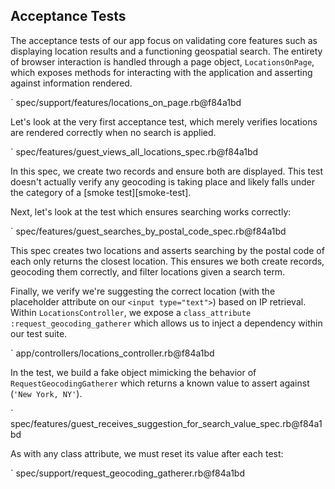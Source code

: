 ## Acceptance Tests

The acceptance tests of our app focus on validating core features such as
displaying location results and a functioning geospatial search. The entirety
of browser interaction is handled through a page object, `LocationsOnPage`,
which exposes methods for interacting with the application and asserting
against information rendered.

` spec/support/features/locations_on_page.rb@f84a1bd

Let's look at the very first acceptance test, which merely verifies locations
are rendered correctly when no search is applied.

` spec/features/guest_views_all_locations_spec.rb@f84a1bd

In this spec, we create two records and ensure both are displayed. This test
doesn't actually verify any geocoding is taking place and likely falls under the
category of a [smoke test][smoke-test].

Next, let's look at the test which ensures searching works correctly:

` spec/features/guest_searches_by_postal_code_spec.rb@f84a1bd

This spec creates two locations and asserts searching by the postal code of
each only returns the closest location. This ensures we both create records,
geocoding them correctly, and filter locations given a search term.

Finally, we verify we're suggesting the correct location (with the placeholder
attribute on our `<input type="text">`) based on IP retrieval. Within
`LocationsController`, we expose a `class_attribute
:request_geocoding_gatherer` which allows us to inject a dependency within our
test suite.

` app/controllers/locations_controller.rb@f84a1bd

In the test, we build a fake object mimicking the behavior of
`RequestGeocodingGatherer` which returns a known value to assert against
(`'New York, NY'`).

` spec/features/guest_receives_suggestion_for_search_value_spec.rb@f84a1bd

As with any class attribute, we must reset its value after each test:

` spec/support/request_geocoding_gatherer.rb@f84a1bd
